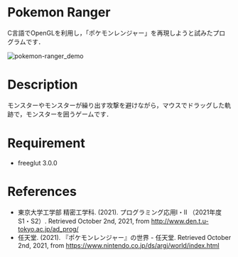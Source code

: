 # Pokemon Ranger
C言語でOpenGLを利用し，「ポケモンレンジャー」を再現しようと試みたプログラムです．  
  
![pokemon-ranger_demo](https://user-images.githubusercontent.com/88654010/135710125-4b3bc38e-d64f-4d10-810e-bf7253e23388.gif)
# Description
モンスターやモンスターが繰り出す攻撃を避けながら，マウスでドラッグした軌跡で，モンスターを囲うゲームです．
# Requirement
- freeglut 3.0.0
# References
- 東京大学工学部 精密工学科. (2021). プログラミング応用Ⅰ・Ⅱ （2021年度 S1・S2）. Retrieved October 2nd, 2021, from http://www.den.t.u-tokyo.ac.jp/ad_prog/
- 任天堂. (2021). 『ポケモンレンジャー』の世界 - 任天堂. Retrieved October 2nd, 2021, from https://www.nintendo.co.jp/ds/argj/world/index.html

